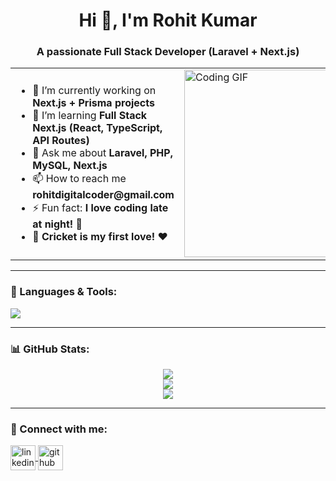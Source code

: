 <h1 align="center">Hi 👋, I'm Rohit Kumar</h1>
<h3 align="center">A passionate Full Stack Developer (Laravel + Next.js)</h3>

<table>
  <tr>
    <td>
      <ul>
        <li>🔭 I’m currently working on <b>Next.js + Prisma projects</b></li>
        <li>🌱 I’m learning <b>Full Stack Next.js (React, TypeScript, API Routes)</b></li>
        <li>💬 Ask me about <b>Laravel, PHP, MySQL, Next.js</b></li>
        <li>📫 How to reach me <b>rohitdigitalcoder@gmail.com</b></li>
        <li>⚡ Fun fact: <b>I love coding late at night! 🌙</b></li>
        <li>🏏 <b>Cricket is my first love! ❤️</b></li>
      </ul>
    </td>
    <td>
      <img src="https://i.giphy.com/media/qgQUggAC3Pfv687qPC/giphy.webp" width="300" alt="Coding GIF">
    </td>
  </tr>
</table>

---

<h3 align="left">🚀 Languages & Tools:</h3>
<p align="left">
  <img src="https://skillicons.dev/icons?i=html,css,bootstrap,js,php,laravel,react,nextjs,mysql,git,github,vscode,tailwind" />
</p>

---

<h3 align="left">📊 GitHub Stats:</h3>
<p align="center">
  <img src="https://github-readme-stats.vercel.app/api?username=rohitkumar222002&show_icons=true&theme=radical" />
  <br/>
  <img src="https://github-readme-streak-stats.herokuapp.com/?user=rohitkumar222002&theme=highcontrast" />
  <br/>
  <img src="https://github-readme-stats.vercel.app/api/top-langs/?username=rohitkumar222002&layout=compact&theme=gruvbox" />
</p>

---

<h3 align="left">🔗 Connect with me:</h3>
<p align="left">
  <a href="https://linkedin.com/in/rohitkumar" target="blank">
    <img align="center" src="https://skillicons.dev/icons?i=linkedin" alt="linkedin" height="40" width="40" />
  </a>
  <a href="https://github.com/rohitkumar222002" target="blank">
    <img align="center" src="https://skillicons.dev/icons?i=github" alt="github" height="40" width="40" />
  </a>
</p>
